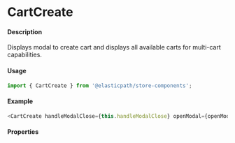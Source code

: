# CartCreate

#### Description

Displays modal to create cart and displays all available carts for multi-cart capabilities.

#### Usage

```js
import { CartCreate } from '@elasticpath/store-components';
```

#### Example

```js
<CartCreate handleModalClose={this.handleModalClose} openModal={openModal} handleCartsUpdate={() => { this.fetchCartData(); }} handleCartElementSelect={this.handleCartElementSelect} updateCartModal={updateCartModal} />
```

#### Properties

<!-- PROPS -->

